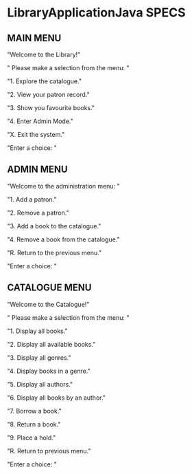 # LibraryApplicationJava SPECS

<h2>MAIN MENU </h2>

"Welcome to the Library!"

" Please make a selection from the menu: "

"1. Explore the catalogue."

"2. View your patron record."

"3. Show you favourite books."

"4. Enter Admin Mode."

"X. Exit the system."

"Enter a choice: "

<h2>ADMIN MENU</h2>

"Welcome to the administration menu: "

"1. Add a patron."

"2. Remove a patron."

"3. Add a book to the catalogue."

"4. Remove a book from the catalogue."

"R. Return to the previous menu."

"Enter a choice: "

<h2>CATALOGUE MENU</h2>

"Welcome to the Catalogue!"

" Please make a selection from the menu: "

"1. Display all books."

"2. Display all available books."

"3. Display all genres."

"4. Display books in a genre."

"5. Display all authors."

"6. Display all books by an author."

"7. Borrow a book."

"8. Return a book."

"9. Place a hold."

"R. Return to previous menu."

"Enter a choice: "
